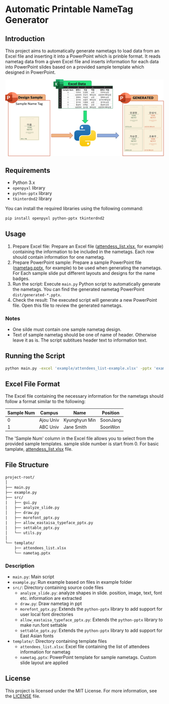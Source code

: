 # Automatic Printable NameTag Generator

## Introduction

This project aims to automatically generate nametags to load data from an Excel file and inserting it into a PowerPoint which is prinble format. It reads nametag data from a given Excel file and inserts information for each data into PowerPoint slides based on a provided sample template which designed in PowerPoint.

![Automatic Printable NameTag Generator Introduction](img/introduction.png)

## Requirements

- Python 3.x
- `openpyxl` library
- `python-pptx` library
- `tkinterdnd2` library

You can install the required libraries using the following command:

```bash
pip install openpyxl python-pptx tkinterdnd2
```

## Usage

1. Prepare Excel file: Prepare an Excel file ([attendess_list.xlsx](template/attendess_list.xlsx), for example) containing the information to be included in the nametags. Each row should contain information for one nametag.
2. Prepare PowerPoint sample: Prepare a sample PowerPoint file ([nametag.pptx](template/nametage.pptx), for example) to be used when generating the nametags. For Each sample slide put different layouts and designs for the name badges.
3. Run the script: Execute `main.py` Python script to automatically generate the nametags. You can find the generated nametag PowerPoint `dist/generated-*.pptx`.
4. Check the result: The executed script will generate a new PowerPoint file. Open this file to review the generated nametags.

### Notes

- One silde must contain one sample nametag design.
- Text of sample nametag should be one of name of header. Otherwise leave it as is. The script subtitues header text to information text.

## Running the Script

```bash
python main.py -excel 'example/attendees_list-example.xlsx' -pptx 'example/nametag-example.pptx'
```

## Excel File Format

The Excel file containing the necessary information for the nametags should follow a format similar to the following:

| Sample Num | Campus    | Name          | Position |
| ---------- | --------- | ------------- | -------- |
| 0          | Ajou Univ | Kyunghyun Min | SoonJang |
| 1          | ABC Univ  | Jane Smith    | SoonWon  |

The 'Sample Num' column in the Excel file allows you to select from the provided sample templates. sample slide number is start from 0.
For basic tamplate, [attendess_list.xlsx](template/attendess_list.xlsx) file.

## File Structure

```
project-root/
│
├── main.py
├── example.py
├── src/
|   ├── gui.py
│   ├── analyze_slide.py
│   ├── draw.py
|   ├── morefont_pptx.py
|   ├── allow_eastaisa_typeface_pptx.py
│   ├── settable_pptx.py
│   └── utils.py
│
└── template/
    ├── attendees_list.xlsx
    └── nametag.pptx
```

### Description

- `main.py`: Main script
- `example.py`: Run example based on files in example folder
- `src/`: Directory containing source code files
  - `analyze_slide.py`: analyze shapes in slide. position, image, text, font etc. information are extracted
  - `draw.py`: Draw nametag in ppt
  - `morefont_pptx.py`: Extends the `python-pptx` library to add support for user local font directories
  - `allow_eastaisa_typeface_pptx.py`: Extends the `python-pptx` library to make run.font settable
  - `settable_pptx.py`: Extends the `python-pptx` library to add support for East Asian fonts
- `template/`: Directory containing template files
  - `attendees_list.xlsx`: Excel file containing the list of attendees information for nametag
  - `nametag.pptx`: PowerPoint template for sample nametags. Custom slide layout are applied

## License

This project is licensed under the MIT License. For more information, see the [LICENSE](LICENSE) file.
